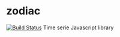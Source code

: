 # zodiac
[![Build Status](https://travis-ci.org/antoinevastel/zodiac.svg?branch=master)](https://travis-ci.org/antoinevastel/zodiac)
Time serie Javascript library
